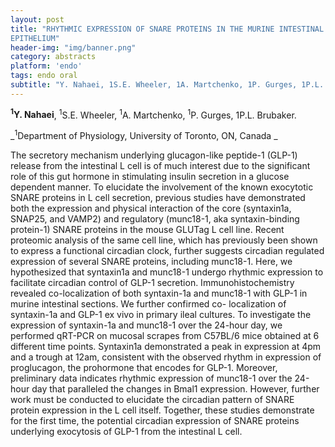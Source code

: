 ```yaml
---
layout: post
title: "RHYTHMIC EXPRESSION OF SNARE PROTEINS IN THE MURINE INTESTINAL
EPITHELIUM"
header-img: "img/banner.png"
category: abstracts
platform: 'endo'
tags: endo oral
subtitle: "Y. Nahaei, 1S.E. Wheeler, 1A. Martchenko, 1P. Gurges, 1P.L. Brubaker."
---
```

__<sup>1</sup>Y. Nahaei__, <sup>1</sup>S.E. Wheeler, <sup>1</sup>A. Martchenko, <sup>1</sup>P. Gurges, 1P.L.
Brubaker.

_<sup>1</sup>Department of Physiology, University of Toronto, ON, Canada _

The secretory mechanism underlying glucagon-like peptide-1 (GLP-1)
release from the intestinal L cell is of much interest due to the
significant role of this gut hormone in stimulating insulin secretion in
a glucose dependent manner. To elucidate the involvement of the known
exocytotic SNARE proteins in L cell secretion, previous studies have
demonstrated both the expression and physical interaction of the core
(syntaxin1a, SNAP25, and VAMP2) and regulatory (munc18-1, aka
syntaxin-binding protein-1) SNARE proteins in the mouse GLUTag L cell
line. Recent proteomic analysis of the same cell line, which has
previously been shown to express a functional circadian clock, further
suggests circadian regulated expression of several SNARE proteins,
including munc18-1. Here, we hypothesized that syntaxin1a and munc18-1
undergo rhythmic expression to facilitate circadian control of GLP-1
secretion. Immunohistochemistry revealed co-localization of both
syntaxin-1a and munc18-1 with GLP-1 in murine intestinal sections. We
further confirmed co- localization of syntaxin-1a and GLP-1 ex vivo in
primary ileal cultures. To investigate the expression of syntaxin-1a and
munc18-1 over the 24-hour day, we performed qRT-PCR on mucosal scrapes
from C57BL/6 mice obtained at 6 different time points. Syntaxin1a
demonstrated a peak in expression at 4pm and a trough at 12am,
consistent with the observed rhythm in expression of proglucagon, the
prohormone that encodes for GLP-1. Moreover, preliminary data indicates
rhythmic expression of munc18-1 over the 24-hour day that paralleled the
changes in Bmal1 expression. However, further work must be conducted to
elucidate the circadian pattern of SNARE protein expression in the L
cell itself. Together, these studies demonstrate for the first time, the
potential circadian expression of SNARE proteins underlying exocytosis
of GLP-1 from the intestinal L cell.
